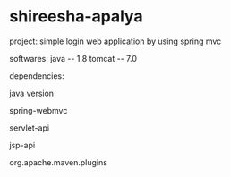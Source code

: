 # shireesha-apalya

project:
simple login web application by using spring mvc

softwares:
java   -- 1.8
tomcat -- 7.0

dependencies:

java version

spring-webmvc

servlet-api


jsp-api

org.apache.maven.plugins


